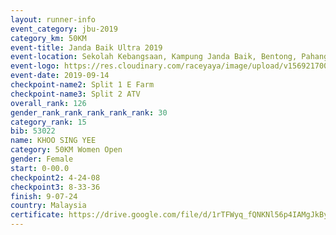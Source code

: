 ```yaml
---
layout: runner-info 
event_category: jbu-2019 
category_km: 50KM 
event-title: Janda Baik Ultra 2019 
event-location: Sekolah Kebangsaan, Kampung Janda Baik, Bentong, Pahang, Malaysia 
event-logo: https://res.cloudinary.com/raceyaya/image/upload/v1569217009/logo/janda-baik_vch1pc.jpg 
event-date: 2019-09-14 
checkpoint-name2: Split 1 E Farm 
checkpoint-name3: Split 2 ATV 
overall_rank: 126
gender_rank_rank_rank_rank_rank: 30
category_rank: 15
bib: 53022
name: KHOO SING YEE
category: 50KM Women Open
gender: Female
start: 0-00.0
checkpoint2: 4-24-08
checkpoint3: 8-33-36
finish: 9-07-24
country: Malaysia
certificate: https://drive.google.com/file/d/1rTFWyq_fQNKNl56p4IAMgJkByeAHwB7p/view?usp=sharing
---
```

